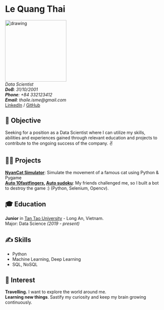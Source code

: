 # Le Quang Thai

<img src="https://github.com/thaile-isme/my-digital-cv/blob/gh-pages/img/me.jpg" alt="drawing" style="width:200px;"/> <br>
_Data Scientist_ <br>
_**DoB**: 31/10/2001_ <br>
_**Phone**: +84 332123412_ <br>
_**Email**: thaile.isme@gmail.com_ <br>
[LinkedIn](https://www.linkedin.com/in/thaileisme/) / [GitHub](https://github.com/thaile-isme/)

## 🎯 Objective

Seeking for a position as a Data Scientist where I can utilize my  skills, abilities and experiences gained through relevant education and projects to contribute to the ongoing success of the company. ✌️ <br> 

## 👨‍💻 Projects
**[NyanCat Simulator](https://github.com/thaile-isme/nyancat_simulator)**: Simulate the movement of a famous cat using Python & Pygame<br>
**[Auto 10fastfingers](https://github.com/thaile-isme/auto-10fastfingers.com), [Auto sudoku](https://github.com/thaile-isme/auto-sudoku.com)**: My friends challenged me, so I built a bot to destroy the game :) (Python, Selenium, Opencv).

## 🎓 Education

**Junior** in [Tan Tao University](https://www.ttu.edu.vn/) - Long An, Vietnam. <br>Major: Data Science  _(2019 - present)_

## ✍️ Skills

- Python
- Machine Learning, Deep Learning 
- SQL, NoSQL

## 🧸 Interest

**Travelling.** I want to explore the 
world around me.<br>
**Learning new things**. Sastify my curiosity and keep my brain growing continuously.
